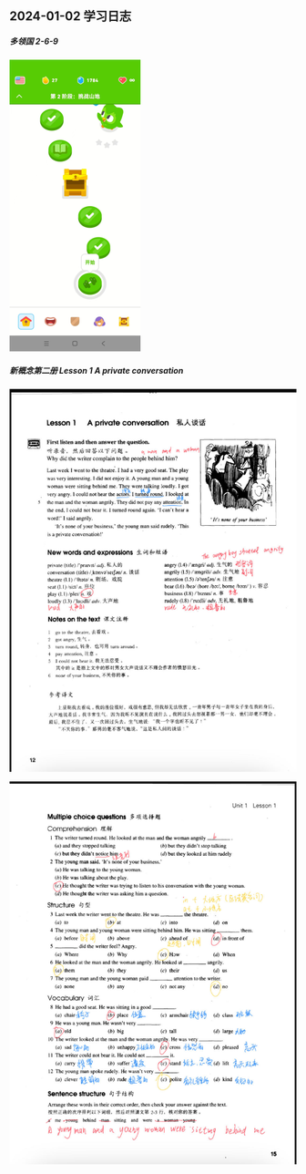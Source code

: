 ## 2024-01-02 学习日志

##### 多领国 2-6-9

<img src="../../2024/img/image-20240103231152879.png" alt="image-20240103231152879" style="zoom:50%;" />

##### 新概念第二册  Lesson 1 A private conversation

![image-20240102234122831](../../2024/img/image-20240102234122831.png)

![image-20240102234132202](../../2024/img/image-20240102234132202.png)